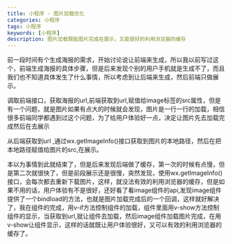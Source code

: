 ```yaml
---
title: 小程序 - 图片加载优化
categories: 小程序
tags: 小程序
keywords: [小程序]
description: 图片加载既能图片完成在展示，又能很好的利用浏览器的缓存
---
```

前一段时间有个生成海报的需求，开始讨论说让前端来生成，所以我以前写过这个，前端生成海报的具体步骤，但是后来发现个别的用户手机就是生成不了，而且我们也不知道具体发生了什么事情，所以考虑到让后端来生成，然后前端只做展示。

调取前端接口，获取海报的url,前端获取到url,赋值给image标签的src属性，但是有一个问题，就是图片如果有点大的时候就会发现，图片是一行一行的加载，相信很多前端同学都遇到过这个问题，为了给用户体验好一点，决定让图片先去加载完成然后在去展示

从后端获取到url ,通过wx.getImageInfo()接口获取到图片的本地路径，然后在把本地路径赋值给图片的src,在展示。

本以为事情到此就结束了，但是后来发现后端做了缓存，第一次的时候有点慢，但是第二次就很快了，但是前段展示还是很慢，突然发现，使用wx.getImageInfo()接口，会每次都去重新下载图片，这样，就没法有效的利用浏览器的缓存，但是如果不用的话，用户体验有不是很好，还好看了看image组件的api,发现image组件提供了一个bindload的方法，也就是图片加载完成后的一个回调，这样就好解决了，我在组件的完成，用v-if方法控制组件的加载，组件里面用v-show方法控制组件的显示，当获取到url,就让组件去加载，然后image组件加载图片完成，在用v-show让组件显示，这样的话就既让用户体验很好，又可以有效的利用浏览器的缓存了。